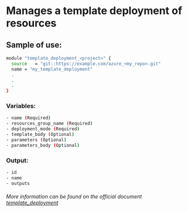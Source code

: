 # Manages a template deployment of resources

## Sample of use:

```bash
module "template_deployment_<project>" {
  source   = "git::https://example.com/azure_<my_repo>.git"
  name = "my_template_deployment"
  .
  .
  .
}
```

### Variables:

```bash
- name (Required)
- resources_group_name (Required)
- deployment_mode (Required)
- template_body (Optional)
- parameters (Optional)
- parameters_body (Optional)
```

### Output:

```bash
- id
- name
- outputs
```

###### More information can be found on the official document [template_deployment](https://registry.terraform.io/providers/hashicorp/azurerm/latest/docs/resources/template_deployment)